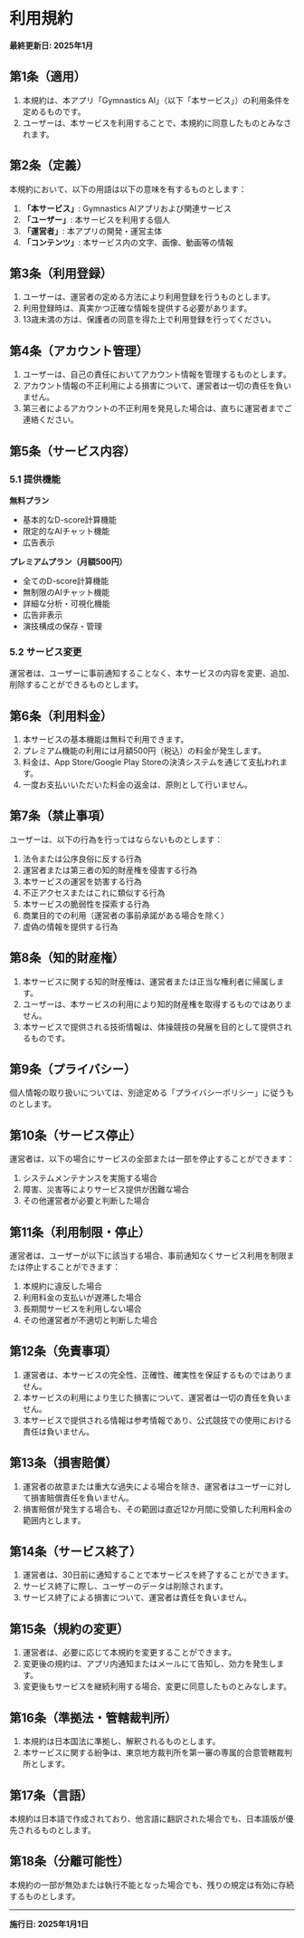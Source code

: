# 利用規約

**最終更新日: 2025年1月**

## 第1条（適用）

1. 本規約は、本アプリ「Gymnastics AI」（以下「本サービス」）の利用条件を定めるものです。
2. ユーザーは、本サービスを利用することで、本規約に同意したものとみなされます。

## 第2条（定義）

本規約において、以下の用語は以下の意味を有するものとします：

1. **「本サービス」**: Gymnastics AIアプリおよび関連サービス
2. **「ユーザー」**: 本サービスを利用する個人
3. **「運営者」**: 本アプリの開発・運営主体
4. **「コンテンツ」**: 本サービス内の文字、画像、動画等の情報

## 第3条（利用登録）

1. ユーザーは、運営者の定める方法により利用登録を行うものとします。
2. 利用登録時は、真実かつ正確な情報を提供する必要があります。
3. 13歳未満の方は、保護者の同意を得た上で利用登録を行ってください。

## 第4条（アカウント管理）

1. ユーザーは、自己の責任においてアカウント情報を管理するものとします。
2. アカウント情報の不正利用による損害について、運営者は一切の責任を負いません。
3. 第三者によるアカウントの不正利用を発見した場合は、直ちに運営者までご連絡ください。

## 第5条（サービス内容）

### 5.1 提供機能

**無料プラン**
- 基本的なD-score計算機能
- 限定的なAIチャット機能
- 広告表示

**プレミアムプラン（月額500円）**
- 全てのD-score計算機能
- 無制限のAIチャット機能
- 詳細な分析・可視化機能
- 広告非表示
- 演技構成の保存・管理

### 5.2 サービス変更

運営者は、ユーザーに事前通知することなく、本サービスの内容を変更、追加、削除することができるものとします。

## 第6条（利用料金）

1. 本サービスの基本機能は無料で利用できます。
2. プレミアム機能の利用には月額500円（税込）の料金が発生します。
3. 料金は、App Store/Google Play Storeの決済システムを通じて支払われます。
4. 一度お支払いいただいた料金の返金は、原則として行いません。

## 第7条（禁止事項）

ユーザーは、以下の行為を行ってはならないものとします：

1. 法令または公序良俗に反する行為
2. 運営者または第三者の知的財産権を侵害する行為
3. 本サービスの運営を妨害する行為
4. 不正アクセスまたはこれに類似する行為
5. 本サービスの脆弱性を探索する行為
6. 商業目的での利用（運営者の事前承諾がある場合を除く）
7. 虚偽の情報を提供する行為

## 第8条（知的財産権）

1. 本サービスに関する知的財産権は、運営者または正当な権利者に帰属します。
2. ユーザーは、本サービスの利用により知的財産権を取得するものではありません。
3. 本サービスで提供される技術情報は、体操競技の発展を目的として提供されるものです。

## 第9条（プライバシー）

個人情報の取り扱いについては、別途定める「プライバシーポリシー」に従うものとします。

## 第10条（サービス停止）

運営者は、以下の場合にサービスの全部または一部を停止することができます：

1. システムメンテナンスを実施する場合
2. 障害、災害等によりサービス提供が困難な場合
3. その他運営者が必要と判断した場合

## 第11条（利用制限・停止）

運営者は、ユーザーが以下に該当する場合、事前通知なくサービス利用を制限または停止することができます：

1. 本規約に違反した場合
2. 利用料金の支払いが遅滞した場合
3. 長期間サービスを利用しない場合
4. その他運営者が不適切と判断した場合

## 第12条（免責事項）

1. 運営者は、本サービスの完全性、正確性、確実性を保証するものではありません。
2. 本サービスの利用により生じた損害について、運営者は一切の責任を負いません。
3. 本サービスで提供される情報は参考情報であり、公式競技での使用における責任は負いません。

## 第13条（損害賠償）

1. 運営者の故意または重大な過失による場合を除き、運営者はユーザーに対して損害賠償責任を負いません。
2. 損害賠償が発生する場合も、その範囲は直近12か月間に受領した利用料金の範囲内とします。

## 第14条（サービス終了）

1. 運営者は、30日前に通知することで本サービスを終了することができます。
2. サービス終了に際し、ユーザーのデータは削除されます。
3. サービス終了による損害について、運営者は責任を負いません。

## 第15条（規約の変更）

1. 運営者は、必要に応じて本規約を変更することができます。
2. 変更後の規約は、アプリ内通知またはメールにて告知し、効力を発生します。
3. 変更後もサービスを継続利用する場合、変更に同意したものとみなします。

## 第16条（準拠法・管轄裁判所）

1. 本規約は日本国法に準拠し、解釈されるものとします。
2. 本サービスに関する紛争は、東京地方裁判所を第一審の専属的合意管轄裁判所とします。

## 第17条（言語）

本規約は日本語で作成されており、他言語に翻訳された場合でも、日本語版が優先されるものとします。

## 第18条（分離可能性）

本規約の一部が無効または執行不能となった場合でも、残りの規定は有効に存続するものとします。


---

**施行日: 2025年1月1日**